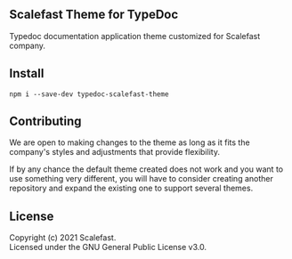 ## Scalefast Theme for TypeDoc
Typedoc documentation application theme customized for Scalefast company.

## Install
```
npm i --save-dev typedoc-scalefast-theme
```

## Contributing
We are open to making changes to the theme as long as it fits the company's styles and adjustments that provide flexibility.

If by any chance the default theme created does not work and you want to use something very different, you will have to consider creating another repository and expand the existing one to support several themes.

## License

Copyright (c) 2021 Scalefast.  
Licensed under the GNU General Public License v3.0.
